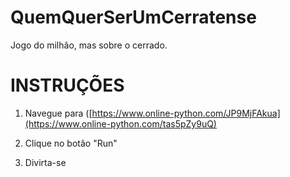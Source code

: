 # QuemQuerSerUmCerratense
Jogo do milhão, mas sobre o cerrado.


# INSTRUÇÕES
1. Navegue para ([https://www.online-python.com/JP9MjFAkua](https://www.online-python.com/tas5pZy9uQ)

2. Clique no botão "Run"
3. Divirta-se
